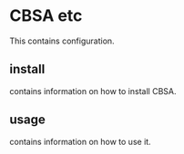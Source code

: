 # CBSA etc

This contains configuration.

## install

contains information on how to install CBSA.

## usage

contains information on how to use it.
